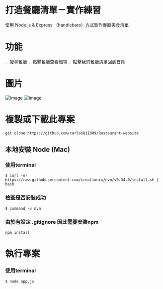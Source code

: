 # 打造餐廳清單－實作練習
使用 Node.js & Express （handlebars）方式製作餐廳美食清單

# 功能
．搜尋餐廳
．點擊餐廳查看細項
．點擊我的餐廳清單回到首頁

# 圖片
![image](https://github.com/carlos811009/Restaurant-website/blob/master/%E6%88%AA%E5%9C%96%202021-05-09%2014.37.21.png)
![image](https://github.com/carlos811009/Restaurant-website/blob/master/%E6%88%AA%E5%9C%96%202021-05-09%2014.37.29.png)

#  複製或下載此專案
    git clone https://github.com/carlos811009/Restaurant-website
 
## 本地安裝 Node (Mac)
### 使用terminal ###
`$ curl -o- https://raw.githubusercontent.com/creationix/nvm/v0.34.0/install.sh | bash`

### 檢查是否安裝成功 ###
`$ command -v nvm`
### 由於有設定 .gitignore 因此需要安裝npm ###
`npm install`


# 執行專案 #
### 使用terminal ###
`$ node app.js`

